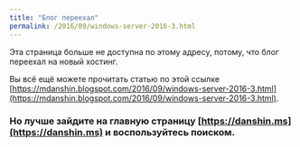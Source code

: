 ```yaml
---
title: "Блог переехал"
permalink: /2016/09/windows-server-2016-3.html
---
```

Эта страница больше не доступна по этому адресу, потому, что блог переехал на новый хостинг.

Вы всё ещё можете прочитать статью по этой ссылке [https://mdanshin.blogspot.com/2016/09/windows-server-2016-3.html](https://mdanshin.blogspot.com/2016/09/windows-server-2016-3.html).

### Но лучше зайдите на главную страницу [https://danshin.ms](https://danshin.ms) и воспользуйтесь поиском.